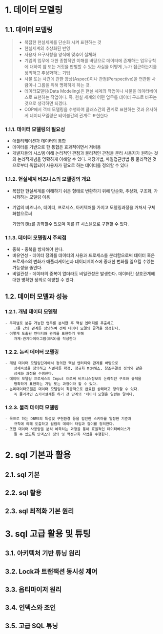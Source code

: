 # 1. 데이터 모델링

## 1.1. 데이터 모델링

> - 복잡한 현실세계를 단순화 시켜 표현하는 것
> - 현실세계의 추상화된 반영
> - 사용자 요구사항을 양식에 맞추어 실체화
> - 기업의 업무에 대한 종합적인 이해를 바탕으로 데이터에 존재하는 업무규칙에 대하여 
>        참 또는 거짓을 판별할 수 있는 사실을 어떻게 ,누가 접근하는지를 정의하고 추상화하는 기법
> - 사물 또는 사건에 관한 양상(Aspect)이나 관점(Perspective)을 연관된 사람이나 그룹을 위해 명확하게 하는 것.
> - 데이터모델링(Data Modeling)은 현실 세계의 작업이나 사물을 데이터베이스로 표현하는 작업이다. 
>        즉, 현실 세계의 어떤 업무를 데이터 구조로 바꾸는 것으로 생각하면 되겠다. 
> - OOP에서 객체 모델링을 수행하여 클래스간의 관계로 표현하는 것과 유사하게 데이터모델링은 테이블간의 관계로 표현한다

### 1.1.1. 데이터 모델링의 필요성

  - 애플리케이션과 데이터의 통합 
  - 데이터를 기반으로 한 통합은 효과적이면서 저비용
  - 개발자들의 시스템 이해 논리적인 관점과 물리적인 관점을 분리
	사용자가 원하는 것의 논리적개념을 명확하게 이해할 수 있다. 
	저장기법, 파일접근방법 등 물리적인 것으로부터 독립되어 
		사용자가 필요로 하는 데이터를 정의할 수 있다

### 1.1.2. 현실세계 비즈니스의 모델링의 개요

   - 복잡한 현실세계를 이해하기 쉬운 형태로 변환하기 위해 
	단순화, 추상화, 구조화, 가시화하는 모델링 이용

   - 기업의 비즈니스, 데이터, 프로세스, 아키텍처를 가지고 모델링과정을 거쳐서 구체화함으로써
	
	  기업의 Biz를 강화할수 있으며 이를 IT 시스템으로 구현할 수 있다.

### 1.1.3. 데이터 모델링시 주의점

- 중복 -  중복을 방지해야 한다.
- 비유연성 - 데이터 정의를 데이터의 사용과 프로세스를 분리함으로써 
	데이터 혹은 프로세스의 변화가 애플리케이션과 데이터베이스에 중대한 변화를 일으킬 수있는 가능성을 줄인다.
- 비일관성 - 데이터의 중복이 없더라도 비일관성은 발생한다. 
	데이터간 상호관계에  대한 명확한 정의로  예방할 수 있다.



## 1.2. 데이터 모델과 성능

### 1.2.1. 개념 데이터 모델링	 
	- 주제별로 분류 가능한 업무를 분석한 후 핵심 엔터티를 추출하고 
		그들 간의 관계를 정의하여 전체 데이터 모델의 골격을 생성한다.
	- 이렇게 도출된 엔터티와 관계를 표현하기 위해 
		개체-관계다이어그램(ERD)를 작성한다

### 1.2.2. 논리 데이터 모델링	 
	- 개념 데이터 모델링단계에서 정의한 핵심 엔터티와 관계를 바탕으로 
		상세속성을 정의하고 식별자를 확정, 정규화 M:M해소, 참조무결성 정의와 같은 
		상세화 과정을 수행한다.
	- 데이터 모델링 프로세스의 Input 으로써 비즈니스정보의 논리적인 구조와 규칙을 
		명확하게 표현하는 기법 또는 과정이라 할 수 있다. 
	- 논리데이터모델은 데이터 모델링이 최종적으로 완료된 상태라고 정의할 수 있다. 
		즉 물리적인 스키마설계를 하기 전 단계의 '데이터 모델을 일컫는 말이다.

### 1.2.3. 물리 데이터 모델링	 
	- 목표로 하는 DBMS의 특성및 구현환경 등을 감안한 스키마를 일정한 기준과 
		규칙에 의해 도출하고 컬럼의 데이터 타입과 길이를 정의한다.
	- 또한 데이터 사용량을 분석 예측하는 과정을 통해 효율적인 데이터베이스가
		될 수 있도록 인덱스의 정의 및 역정규화 작업을 수행한다.



# 2. sql 기본과 활용

## 2.1. sql 기본

## 2.2. sql 활용

## 2.3. sql 최적화 기본 원리



# 3. sql 고급 활용 및 튜팅

## 3.1. 아키텍처 기반 튜닝 원리

## 3.2. Lock과 트랜잭션 동시성 제어

## 3.3. 옵티마이저 원리

## 3.4. 인덱스와 조인

## 3.5. 고급 SQL 튜닝
